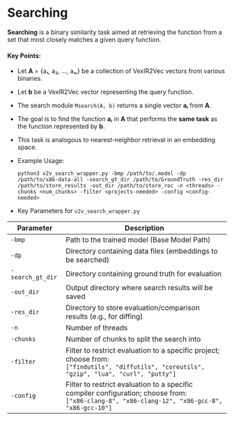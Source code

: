# Searching

**Searching** is a binary similarity task aimed at retrieving the function from a set that most closely matches a given query function.

#### Key Points:
- Let **A** = {a₁, a₂, ..., aₘ} be a collection of VexIR2Vec vectors from various binaries.
- Let **b** be a VexIR2Vec vector representing the query function.
- The search module `Msearch(A, b)` returns a single vector **aᵢ** from **A**.
- The goal is to find the function **aᵢ** in **A** that performs the **same task** as the function represented by **b**.
- This task is analogous to nearest-neighbor retrieval in an embedding space.

- Example Usage:

  ```
  python3 v2v_search_wrapper.py -bmp /path/to/.model -dp /path/to/x86-data-all -search_gt_dir /path/to/GroundTruth -res_dir /path/to/store_results -out_dir /path/to/store_roc -n <threads> -chunks <num_chunks> -filter <projects-needed> -config <config-needed>

  ```

- Key Parameters for `v2v_search_wrapper.py`

| Parameter        | Description                                                                                                                                       |
| ---------------- | ------------------------------------------------------------------------------------------------------------------------------------------------- |
| `-bmp`           | Path to the trained model (Base Model Path)                                                                                                       |
| `-dp`            | Directory containing data files (embeddings to be searched)                                                                                       |
| `-search_gt_dir` | Directory containing ground truth for evaluation                                                                                                  |
| `-out_dir`       | Output directory where search results will be saved                                                                                               |
| `-res_dir`       | Directory to store evaluation/comparison results (e.g., for diffing)                                                                              |
| `-n`             | Number of threads                                                                                     |
| `-chunks`        | Number of chunks to split the search into                                                                                                         |
| `-filter`        | Filter to restrict evaluation to a specific project; choose from:<br> `["findutils", "diffutils", "coreutils", "gzip", "lua", "curl", "putty"]`   |
| `-config`        | Filter to restrict evaluation to a specific compiler configuration; choose from:<br> `["x86-clang-8", "x86-clang-12", "x86-gcc-8", "x86-gcc-10"]` |
